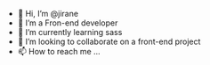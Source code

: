 - 👋 Hi, I’m @jirane
- 👀 I’m a Fron-end developer
- 🌱 I’m currently learning sass
- 💞️ I’m looking to collaborate on a front-end project
- 📫 How to reach me ...

<!---
jirane/jirane is a ✨ special ✨ repository because its `README.md` (this file) appears on your GitHub profile.
You can click the Preview link to take a look at your changes.
--->
